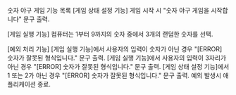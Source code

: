 숫자 야구 게임 기능 목록
[게임 상태 설정 기능]
게임 시작 시 "숫자 야구 게임을 시작합니다" 문구 출력.

[게임 실행 기능]
컴퓨터는 1부터 9까지의 숫자 중에서 3개의 랜덤한 숫자를 선택.

[예외 처리 기능]
[게임 실행 기능]에서 사용자의 입력이 숫자가 아닌 경우 "[ERROR] 숫자가 잘못된 형식입니다." 문구 출력.
[게임 실행 기능]에서 사용자의 입력이 3자리가 아닌 경우 "[ERROR] 숫자가 잘못된 형식입니다." 문구 출력.
[게임 상태 설정 기능]에서 1 또는 2가 아닌 경우 "[ERROR] 숫자가 잘못된 형식입니다." 문구 출력.
예외 발생시 애플리케이션 종료.
